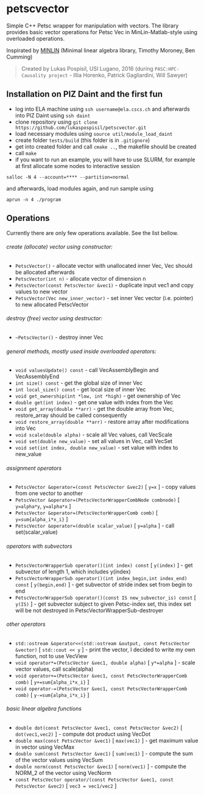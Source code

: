 # petscvector

Simple C++ Petsc wrapper for manipulation with vectors. The library provides basic vector operations for Petsc Vec in MinLin-Matlab-style using overloaded operations.

Inspirated by [MINLIN](https://github.com/bcumming/minlin) 
(Minimal linear algebra library, Timothy Moroney, Ben Cumming)

>Created by Lukas Pospisil, USI Lugano, 2016 (during `PASC:HPC-Causality project` - Illia Horenko, Patrick Gagliardini, Will Sawyer)

## Installation on PIZ Daint and the first fun
- log into ELA machine using `ssh username@ela.cscs.ch` and afterwards into PIZ Daint using `ssh daint`
- clone repository using `git clone https://github.com/lukaspospisil/petscvector.git`
- load necessary modules using `source util/module_load_daint` 
- create folder `tests/build` (this folder is in `.gitignore`)
- get into created folder and call `cmake ..`, the makefile should be created
- call `make`
- if you want to run an example, you will have to use SLURM, for example at first allocate some nodes to interactive session
```
salloc -N 4 --account=**** --partition=normal
```
and afterwards, load modules again, and run sample using
```
aprun -n 4 ./program
```

## Operations
Currently there are only few operations available. See the list bellow.

###### create (allocate) vector using constructor:

- `PetscVector()` - allocate vector with unallocated inner Vec, Vec should be allocated afterwards
- `PetscVector(int n)` - allocate vector of dimension n
- `PetscVector(const PetscVector &vec1)` - duplicate input vec1 and copy values to new vector
- `PetscVector(Vec new_inner_vector)` - set inner Vec vector (i.e. pointer) to new allocated PetscVector

###### destroy (free) vector using destructor:

- `~PetscVector()` - destroy inner Vec

###### general methods, mostly used inside overloaded operators:

- `void valuesUpdate() const` - call VecAssemblyBegin and VecAssemblyEnd
- `int size() const` - get the global size of inner Vec
- `int local_size() const` - get local size of inner Vec
- `void get_ownership(int *low, int *high)` - get ownership of Vec
- `double get(int index)` - get one value with index from the Vec
- `void get_array(double **arr)` - get the double array from Vec, restore_array should be called consequently
- `void restore_array(double **arr)` - restore array after modifications into Vec
- `void scale(double alpha)` - scale all Vec values, call VecScale
- `void set(double new_value)` - set all values in Vec, call VecSet
- `void set(int index, double new_value)` - set value with index to new_value

###### assignment operators

- `PetscVector &operator=(const PetscVector &vec2)` [ `y=x` ] - copy values from one vector to another
- `PetscVector &operator=(PetscVectorWrapperCombNode combnode)` [ `y=alpha*y`, `y=alpha*x` ] 
- `PetscVector &operator=(PetscVectorWrapperComb comb)` [ `y=sum{alpha_i*x_i}` ]	
- `PetscVector &operator=(double scalar_value)` [ `y=alpha` ] - call set(scalar_value)

###### operators with subvectors

- `PetscVectorWrapperSub operator()(int index) const` [ `y(index)` ] - get subvector of length 1, which includes y(index)
- `PetscVectorWrapperSub operator()(int index_begin,int index_end) const` [ `y(begin,end)` ] - get subvector of stride index set from begin to end
- `PetscVectorWrapperSub operator()(const IS new_subvector_is) const` [ `y(IS)` ] - get subvector subject to given Petsc-index set, this index set will be not destroyed in PetscVectorWrapperSub-destroyer 

###### other operators

- `std::ostream &operator<<(std::ostream &output, const PetscVector &vector)` [ `std::cout << y` ] - print the vector, I decided to write my own function, not to use VecView
- `void operator*=(PetscVector &vec1, double alpha)` [ `y*=alpha` ] - scale vector values, call scale(alpha)
- `void operator+=(PetscVector &vec1, const PetscVectorWrapperComb comb)` [ `y+=sum{alpha_i*x_i}` ]
- `void operator-=(PetscVector &vec1, const PetscVectorWrapperComb comb)` [ `y-=sum{alpha_i*x_i}` ]

###### basic linear algebra functions

- `double dot(const PetscVector &vec1, const PetscVector &vec2)` [ `dot(vec1,vec2)` ] - compute dot product using VecDot
- `double max(const PetscVector &vec1)` [ `max(vec1)` ] - get maximum value in vector using VecMax 
- `double sum(const PetscVector &vec1)` [ `sum(vec1)` ] - compute the sum of the vector values using VecSum
- `double norm(const PetscVector &vec1)` [ `norm(vec1)` ] - compute the NORM_2 of the vector using VecNorm
- `const PetscVector operator/(const PetscVector &vec1, const PetscVector &vec2)` [ `vec3 = vec1/vec2` ]
